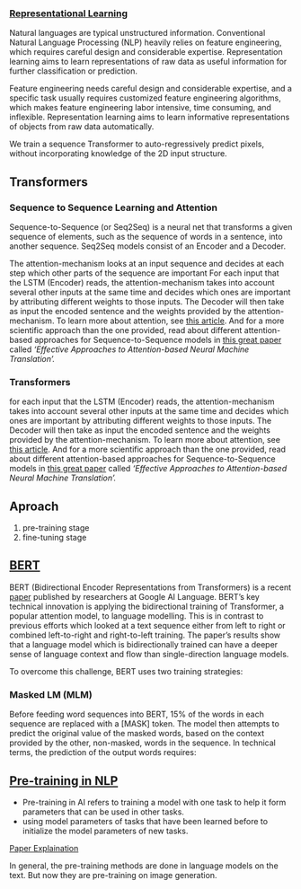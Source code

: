 ### [Representational Learning](https://link.springer.com/chapter/10.1007/978-981-15-5573-2_1)

Natural languages are typical unstructured information. Conventional  Natural Language Processing (NLP) heavily relies on feature engineering, which requires careful design and considerable expertise.
Representation learning aims to learn representations of raw data as  useful information for further classification or prediction.

Feature engineering needs careful design and considerable expertise, and a specific task usually requires customized feature engineering  algorithms, which makes feature engineering labor intensive, time  consuming, and inflexible. Representation learning aims to learn informative representations of objects from raw data automatically.

We train a sequence Transformer to auto-regressively predict pixels, without incorporating knowledge of the 2D input structure.

## Transformers

### Sequence to Sequence Learning and Attention

Sequence-to-Sequence (or Seq2Seq) is a neural net that transforms a  given sequence of elements, such as the sequence of words in a sentence, into another sequence. Seq2Seq models consist of an Encoder and a Decoder.

The attention-mechanism looks at an input sequence and decides at each step which other parts of the sequence are important
For each input that the LSTM (Encoder) reads, the attention-mechanism  takes into account several other inputs at the same time and decides  which ones are important by attributing different weights to those  inputs. The Decoder will then take as input the encoded sentence and the weights provided by the attention-mechanism. To learn more about  attention, see [this article](https://skymind.ai/wiki/attention-mechanism-memory-network). And for a more scientific approach than the one provided, read about  different attention-based approaches for Sequence-to-Sequence models in [this great paper](https://nlp.stanford.edu/pubs/emnlp15_attn.pdf) called *‘Effective Approaches to Attention-based Neural Machine Translation’.*

### Transformers

for each input that the LSTM (Encoder) reads, the attention-mechanism  takes into account several other inputs at the same time and decides  which ones are important by attributing different weights to those  inputs. The Decoder will then take as input the encoded sentence and the weights provided by the attention-mechanism. To learn more about  attention, see [this article](https://skymind.ai/wiki/attention-mechanism-memory-network). And for a more scientific approach than the one provided, read about  different attention-based approaches for Sequence-to-Sequence models in [this great paper](https://nlp.stanford.edu/pubs/emnlp15_attn.pdf) called *‘Effective Approaches to Attention-based Neural Machine Translation’.*

## Aproach

1. pre-training stage
2. fine-tuning stage

## [BERT](https://towardsdatascience.com/bert-explained-state-of-the-art-language-model-for-nlp-f8b21a9b6270)

BERT (Bidirectional Encoder Representations from Transformers) is a recent [paper](https://arxiv.org/pdf/1810.04805.pdf) published by researchers at Google AI Language.
BERT’s key technical innovation is applying the bidirectional training of Transformer, a popular attention model, to language  modelling. This is in contrast to previous efforts which looked at a  text sequence either from left to right or combined left-to-right and  right-to-left training. The paper’s results show that a language model  which is bidirectionally trained can have a deeper sense of language  context and flow than single-direction language models.

To overcome this challenge, BERT uses two training strategies:

### Masked LM (MLM)

Before feeding word sequences into BERT, 15% of the words in each sequence are replaced with a [MASK] token.
The model then attempts to predict the original value of the masked  words, based on the context provided by the other, non-masked, words in  the sequence. In technical terms, the prediction of the output words  requires:



## [Pre-training in NLP](https://medium.com/ai%C2%B3-theory-practice-business/what-is-pre-training-in-nlp-introducing-5-key-technologies-455c54933054)

* Pre-training in AI refers to training a model with one task to help it form parameters that can be used in other tasks.
* using model parameters of tasks that have been learned before to initialize the model parameters of new tasks.

[Paper Explaination](https://becominghuman.ai/image-gpt-generative-image-one-pixel-by-pixel-fbebf784d48)

In general, the pre-training methods are done in language models on the text. But now they are pre-training on image generation.
